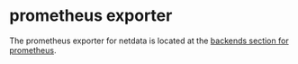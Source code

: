 # prometheus exporter

The prometheus exporter for netdata is located at the [backends section for prometheus](../../../../backends/prometheus).
